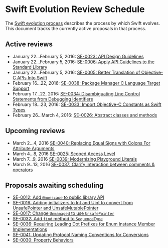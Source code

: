 # Swift Evolution Review Schedule

The [Swift evolution process][evolution-process] describes the process
by which Swift evolves. This document tracks the currently active
proposals in that process.

## Active reviews

* January 22...February 5, 2016: [SE-0023: API Design Guidelines](proposals/0006-apply-api-guidelines-to-the-standard-library.md)
* January 22...February 5, 2016: [SE-0006: Apply API Guidelines to the Standard Library](proposals/0006-apply-api-guidelines-to-the-standard-library.md)
* January 22...February 5, 2016: [SE-0005: Better Translation of Objective-C APIs Into Swift](proposals/0005-objective-c-name-translation.md)
* February 16...22, 2016: [SE-0038: Package Manager C Language Target Support](proposals/0038-swiftpm-c-language-targets.md)
* February 17...22, 2016: [SE-0034: Disambiguating Line Control Statements from Debugging Identifiers](proposals/0034-disambiguating-line.md)
* February 18...23, 2016: [SE-0033: Import Objective-C Constants as Swift Types](proposals/0033-import-objc-constants.md)
* February 26...March 4, 2016: [SE-0026: Abstract classes and methods](proposals/0026-abstract-classes-and-methods.md)

## Upcoming reviews

* March 2...4, 2016 [SE-0040: Replacing Equal Signs with Colons For Attribute Arguments](proposals/0040-attributecolons.md)
* March 4...8, 2016 [SE-0025: Scoped Access Level](proposals/0025-scoped-access-level.md)
* March 7...9, 2016 [SE-0039: Modernizing Playground Literals](proposals/0039-playgroundliterals.md)
* March 9...13, 2016 [SE-0037: Clarify interaction between comments & operators](proposals/0037-clarify-comments-and-operators.md)


## Proposals awaiting scheduling

* [SE-0012: Add `@noescape` to public library API](proposals/0012-add-noescape-to-public-library-api.md)
* [SE-0016: Adding initializers to Int and Uint to convert from UnsafePointer and UnsafeMutablePointer](proposals/0016-initializers-for-converting-unsafe-pointers-to-ints.md)
* [SE-0017: Change `Unmanaged` to use `UnsafePointer`](proposals/0017-convert-unmanaged-to-use-unsafepointer.md)
* [SE-0032: Add `find` method to `SequenceType`](proposals/0032-sequencetype-find.md)
* [SE-0036: Requiring Leading Dot Prefixes for Enum Instance Member Implementations](proposals/0036-enum-dot.md)
* [SE-0041: Updating Protocol Naming Conventions for Conversions](proposals/0041-conversion-protocol-conventions.md)
* [SE-0030: Property Behaviors](proposals/0030-property-behavior-decls.md)

[evolution-process]: process.md  "The Swift evolution process"

